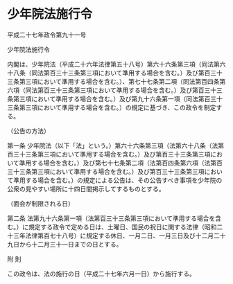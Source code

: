 # 少年院法施行令

平成二十七年政令第九十一号

少年院法施行令

内閣は、少年院法（平成二十六年法律第五十八号）第六十六条第三項（同法第六十八条（同法第百三十三条第三項において準用する場合を含む。）及び第百三十三条第三項において準用する場合を含む。）、第七十七条第二項（同法第百四条第六項（同法第百三十三条第三項において準用する場合を含む。）及び第百三十三条第三項において準用する場合を含む。）及び第九十六条第一項（同法第百三十三条第三項において準用する場合を含む。）の規定に基づき、この政令を制定する。

（公告の方法）

第一条 少年院法（以下「法」という。）第六十六条第三項（法第六十八条（法第百三十三条第三項において準用する場合を含む。）及び第百三十三条第三項において準用する場合を含む。）及び第七十七条第二項（法第百四条第六項（法第百三十三条第三項において準用する場合を含む。）及び第百三十三条第三項において準用する場合を含む。）の規定による公告は、その公告すべき事項を少年院の公衆の見やすい場所に十四日間掲示してするものとする。

（面会が制限される日）

第二条 法第九十六条第一項（法第百三十三条第三項において準用する場合を含む。）に規定する政令で定める日は、土曜日、国民の祝日に関する法律（昭和二十三年法律第百七十八号）に規定する休日、一月二日、一月三日及び十二月二十九日から十二月三十一日までの日とする。

附 則

この政令は、法の施行の日（平成二十七年六月一日）から施行する。
